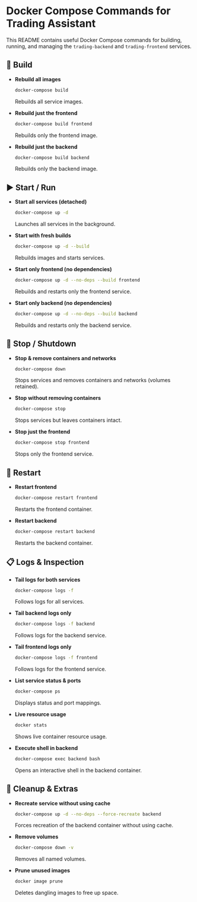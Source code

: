 # Docker Compose Commands for Trading Assistant

This README contains useful Docker Compose commands for building, running, and managing the `trading-backend` and `trading-frontend` services.

## 🔧 Build

- **Rebuild all images**
  ```bash
  docker-compose build
  ```
  Rebuilds all service images.

- **Rebuild just the frontend**
  ```bash
  docker-compose build frontend
  ```
  Rebuilds only the frontend image.

- **Rebuild just the backend**
  ```bash
  docker-compose build backend
  ```
  Rebuilds only the backend image.

## ▶️ Start / Run

- **Start all services (detached)**
  ```bash
  docker-compose up -d
  ```
  Launches all services in the background.

- **Start with fresh builds**
  ```bash
  docker-compose up -d --build
  ```
  Rebuilds images and starts services.

- **Start only frontend (no dependencies)**
  ```bash
  docker-compose up -d --no-deps --build frontend
  ```
  Rebuilds and restarts only the frontend service.

- **Start only backend (no dependencies)**
  ```bash
  docker-compose up -d --no-deps --build backend
  ```
  Rebuilds and restarts only the backend service.

## 🛑 Stop / Shutdown

- **Stop & remove containers and networks**
  ```bash
  docker-compose down
  ```
  Stops services and removes containers and networks (volumes retained).

- **Stop without removing containers**
  ```bash
  docker-compose stop
  ```
  Stops services but leaves containers intact.

- **Stop just the frontend**
  ```bash
  docker-compose stop frontend
  ```
  Stops only the frontend service.

## 🔄 Restart

- **Restart frontend**
  ```bash
  docker-compose restart frontend
  ```
  Restarts the frontend container.

- **Restart backend**
  ```bash
  docker-compose restart backend
  ```
  Restarts the backend container.

## 📋 Logs & Inspection

- **Tail logs for both services**
  ```bash
  docker-compose logs -f
  ```
  Follows logs for all services.

- **Tail backend logs only**
  ```bash
  docker-compose logs -f backend
  ```
  Follows logs for the backend service.

- **Tail frontend logs only**
  ```bash
  docker-compose logs -f frontend
  ```
  Follows logs for the frontend service.

- **List service status & ports**
  ```bash
  docker-compose ps
  ```
  Displays status and port mappings.

- **Live resource usage**
  ```bash
  docker stats
  ```
  Shows live container resource usage.

- **Execute shell in backend**
  ```bash
  docker-compose exec backend bash
  ```
  Opens an interactive shell in the backend container.

## 🧹 Cleanup & Extras

- **Recreate service without using cache**
  ```bash
  docker-compose up -d --no-deps --force-recreate backend
  ```
  Forces recreation of the backend container without using cache.

- **Remove volumes**
  ```bash
  docker-compose down -v
  ```
  Removes all named volumes.

- **Prune unused images**
  ```bash
  docker image prune
  ```
  Deletes dangling images to free up space.
